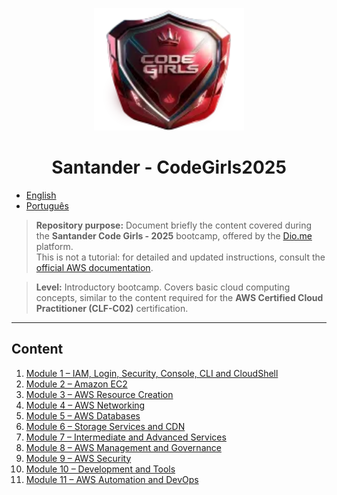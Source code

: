 

<p align="center">
  <img src="./iconSantander.png" alt="Santander - CodeGirls2025" width="240" />
</p>

<h1 align="center">Santander - CodeGirls2025</h1>

- [English](README.md)
- [Português](README.pt.md)

> **Repository purpose:** Document briefly the content covered during the **Santander Code Girls - 2025** bootcamp, offered by the [Dio.me](https://www.dio.me/en) platform.  
> This is not a tutorial: for detailed and updated instructions, consult the [official AWS documentation](https://docs.aws.amazon.com/).

> **Level:** Introductory bootcamp. Covers basic cloud computing concepts, similar to the content required for the **AWS Certified Cloud Practitioner (CLF-C02)** certification.

---

## Content

1. [Module 1 – IAM, Login, Security, Console, CLI and CloudShell](./Module01/module01.md)  
2. [Module 2 – Amazon EC2](./Module02/module02.md)  
3. [Module 3 – AWS Resource Creation](./Module03/module03.md)
4. [Module 4 – AWS Networking](./Module04/module04.md)
5. [Module 5 – AWS Databases](./Module05/module05.md)
6. [Module 6 – Storage Services and CDN](./Module06/module06.md)
7. [Module 7 – Intermediate and Advanced Services](./Module07/module07.md)
8. [Module 8 – AWS Management and Governance](./Module08/module08.md)
9. [Module 9 – AWS Security](./Module09/module09.md)
10. [Module 10 – Development and Tools](./Module10/module10.md)
11. [Module 11 – AWS Automation and DevOps](./Module11/module11.md)
